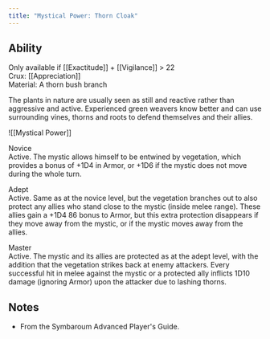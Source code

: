 ```yaml
---
title: "Mystical Power: Thorn Cloak"
---
```

## Ability
Only available if [[Exactitude]] + [[Vigilance]] > 22<br>Crux: [[Appreciation]]<br>Material: A thorn bush branch

The plants in nature are usually seen as still and reactive rather than aggressive and active. Experienced green weavers know better and can use surrounding vines, thorns and roots to defend themselves and their allies.

![[Mystical Power]]

Novice<br>Active. The mystic allows himself to be entwined by vegetation, which provides a bonus of +1D4 in Armor, or +1D6 if the mystic does not move during the whole turn.

Adept<br>Active. Same as at the novice level, but the vegetation branches out to also protect any allies who stand close to the mystic (inside melee range). These allies gain a +1D4 86 bonus to Armor, but this extra protection disappears if they move away from the mystic, or if the mystic moves away from the allies.

Master<br>Active. The mystic and its allies are protected as at the adept level, with the addition that the vegetation strikes back at enemy attackers. Every successful hit in melee against the mystic or a protected ally inflicts 1D10 damage (ignoring Armor) upon the attacker due to lashing thorns.
## Notes
* From the Symbaroum Advanced Player's Guide.